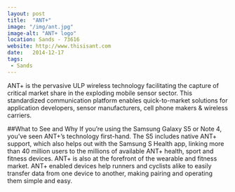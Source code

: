 ```yaml
---
layout: post
title:  "ANT+"
image: "/img/ant.jpg"
image-alt: "ANT+ logo"
location: Sands - 73616
website: http://www.thisisant.com
date:   2014-12-17
tags:
 - Sands
---
```


ANT+ is the pervasive ULP wireless technology facilitating the capture of critical market share in the exploding mobile sensor sector. This standardized communication platform enables quick-to-market solutions for application developers, sensor manufacturers, cell phone makers & wireless carriers.

##What to See and Why
If you’re using the Samsung Galaxy S5 or Note 4, you’ve seen ANT+’s technology first-hand. The S5 includes native ANT+ support, which also helps out with the Samsung S Health app, linking more than 40 million users to the millions of available ANT+ health, sport and fitness devices. ANT+ is also at the forefront of the wearable and fitness market. ANT+ enabled devices help runners and cyclists alike to easily transfer data from one device to another, making pairing and operating them simple and easy.